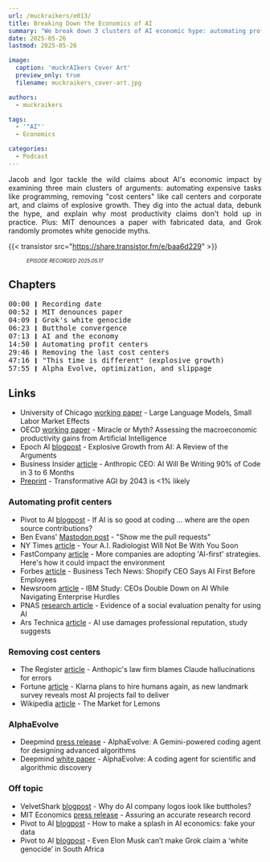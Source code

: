 ```yaml
---
url: /muckraikers/e013/
title: Breaking Down the Economics of AI
summary: "We break down 3 clusters of AI economic hype: automating profit centers, removing cost centers, and explosive growth. Reality check included."
date: 2025-05-26
lastmod: 2025-05-26

image:
  caption: 'muckrAIkers Cover Art'
  preview_only: true
  filename: muckraikers_cover-art.jpg

authors:
  - muckraikers

tags:
  - '"AI"'
  - Economics

categories: 
  - Podcast
---
```


<div style="text-align: justify">

Jacob and Igor tackle the wild claims about AI's economic impact by examining three main clusters of arguments: automating expensive tasks like programming, removing "cost centers" like call centers and corporate art, and claims of explosive growth. They dig into the actual data, debunk the hype, and explain why most productivity claims don't hold up in practice. Plus: MIT denounces a paper with fabricated data, and Grok randomly promotes white genocide myths.

{{< transistor src="https://share.transistor.fm/e/baa6d229" >}}
<div style="font-size: x-small;font-style: italic;padding-left: 2.25rem;">EPISODE RECORDED 2025.05.17</a></div>
</div>


## Chapters
<div style="text-align: left; font-family:monospace;">
00:00 ❙ Recording date<br>
00:52 ❙ MIT denounces paper<br>
04:09 ❙ Grok's white genocide<br>
06:23 ❙ Butthole convergence<br>
07:13 ❙ AI and the economy<br>
14:50 ❙ Automating profit centers<br>
29:46 ❙ Removing the last cost centers<br>
47:16 ❙ "This time is different" (explosive growth)<br>
57:55 ❙ Alpha Evolve, optimization, and slippage
</div>

## Links
- University of Chicago [working paper](https://papers.ssrn.com/sol3/papers.cfm?abstract_id=5219933) - Large Language Models, Small Labor Market Effects
- OECD [working paper](https://www.oecd.org/en/publications/miracle-or-myth-assessing-the-macroeconomic-productivity-gains-from-artificial-intelligence_b524a072-en.html) - Miracle or Myth? Assessing the macroeconomic productivity gains from Artificial Intelligence
- Epoch AI [blogpost](https://epoch.ai/blog/explosive-growth-from-ai-a-review-of-the-arguments) - Explosive Growth from AI: A Review of the Arguments
- Business Insider [article](https://www.businessinsider.com/anthropic-ceo-ai-90-percent-code-3-to-6-months-2025-3) - Anthropic CEO: AI Will Be Writing 90% of Code in 3 to 6 Months
- [Preprint](https://arxiv.org/abs/2306.02519) - Transformative AGI by 2043 is <1% likely

### Automating profit centers
- Pivot to AI [blogpost](https://pivot-to-ai.com/2025/05/13/if-ai-is-so-good-at-coding-where-are-the-open-source-contributions/) - If AI is so good at coding … where are the open source contributions?
- Ben Evans' [Mastodon post](https://mastodon.social/@kittylyst/114397697851381604) - "Show me the pull requests"
- NY Times [article](https://www.nytimes.com/2025/05/14/technology/ai-jobs-radiologists-mayo-clinic.html#:~:text=Nine%20years%20ago%2C%20one%20of,outperform%20humans%20in%20that%20field) - Your A.I. Radiologist Will Not Be With You Soon
- FastCompany [article](https://www.fastcompany.com/91325384/companies-adopting-ai-first-strategies-environmental-impact-duolingo-shopify) - More companies are adopting 'AI-first' strategies. Here's how it could impact the environment
- Forbes [article](https://www.forbes.com/sites/quickerbettertech/2025/04/13/business-tech-news-shopify-ceo-says-ai-first-before-employees/) - Business Tech News: Shopify CEO Says AI First Before Employees
- Newsroom [article](https://newsroom.ibm.com/2025-05-06-ibm-study-ceos-double-down-on-ai-while-navigating-enterprise-hurdles) - IBM Study: CEOs Double Down on AI While Navigating Enterprise Hurdles
- PNAS [research article](https://www.pnas.org/doi/10.1073/pnas.2426766122) - Evidence of a social evaluation penalty for using AI
- Ars Technica [article](https://arstechnica.com/ai/2025/05/ai-use-damages-professional-reputation-study-suggests/) - AI use damages professional reputation, study suggests

### Removing cost centers
- The Register [article](https://www.theregister.com/2025/05/15/anthopics_law_firm_blames_claude_hallucinations/) - Anthopic's law firm blames Claude hallucinations for errors
- Fortune [article](https://fortune.com/2025/05/09/klarna-ai-humans-return-on-investment/) - Klarna plans to hire humans again, as new landmark survey reveals most AI projects fail to deliver
- Wikipedia [article](https://en.wikipedia.org/wiki/The_Market_for_Lemons) - The Market for Lemons

### AlphaEvolve
- Deepmind [press release](https://deepmind.google/discover/blog/alphaevolve-a-gemini-powered-coding-agent-for-designing-advanced-algorithms/) - AlphaEvolve: A Gemini-powered coding agent for designing advanced algorithms
- Deepmind [white paper](https://storage.googleapis.com/deepmind-media/DeepMind.com/Blog/alphaevolve-a-gemini-powered-coding-agent-for-designing-advanced-algorithms/AlphaEvolve.pdf) - AlphaEvolve: A coding agent for scientific and
algorithmic discovery

### Off topic
- VelvetShark [blogpost](https://velvetshark.com/ai-company-logos-that-look-like-buttholes) - Why do AI company logos look like buttholes?
- MIT Economics [press release](https://economics.mit.edu/news/assuring-accurate-research-record) - Assuring an accurate research record
- Pivot to AI [blogpost](https://pivot-to-ai.com/2025/05/17/how-to-make-a-splash-in-ai-economics-fake-your-data/) - How to make a splash in AI economics: fake your data
- Pivot to AI [blogpost](https://pivot-to-ai.com/2025/05/15/even-elon-musk-cant-make-grok-claim-a-white-genocide-in-south-africa/) - Even Elon Musk can’t make Grok claim a ‘white genocide’ in South Africa